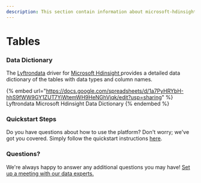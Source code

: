 ```yaml
---
description: This section contain information about microsoft-hdinsight connector tables information
---
```


# Tables

### Data Dictionary

The [Lyftrondata](https://www.lyftrondata.com/) driver for [Microsoft Hdinsight](https://www.lyftrondata.com/integration/microsoft-hdinsight/)[ ](https://www.lyftrondata.com/integration/microsoft-hdinsight/)provides a detailed data dictionary of the tables with data types and column names.

{% embed url="https://docs.google.com/spreadsheets/d/1a7PyHRYbH-hhS9fWW9GY1ZUT7YiWtemWH9HeNGhVjqk/edit?usp=sharing" %}
Lyftrondata Microsoft Hdinsight Data Dictionary
{% endembed %}

### Quickstart Steps

Do you have questions about how to use the platform? Don't worry; we've got you covered. Simply follow the quickstart instructions [here](../../../../quickstart-steps.md).

### Questions? <a href="#questions" id="questions"></a>

We're always happy to answer any additional questions you may have! [Set up a meeting with our data experts.](https://www.lyftrondata.com/book-a-meeting/)

